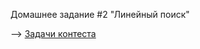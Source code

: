 Домашнее задание #2 "Линейный поиск"

--> [Задачи контеста](https://contest.yandex.ru/contest/59540/problems/)